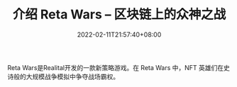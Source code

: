 ﻿---
title: "介绍 Reta Wars – 区块链上的众神之战"
date: 2022-02-11T21:57:40+08:00
lastmod: 2022-02-11T16:45:40+08:00
draft: false
authors: ["Scott"]
description: "Reta Wars是Realital开发的一款新策略游戏。在 Reta Wars 中，NFT 英雄们在史诗般的大规模战争模拟中争夺战场霸权。"
featuredImage: "introducing-reta-wars-the-battle-of-gods-lands-on-the-blockchain.jpeg"
tags: ["Virtual World","虚拟世界","Play to Earn"]
categories: ["news"]
news: ["虚拟世界"]
weight: 
lightgallery: true
pinned: false
recommend: false
recommend1: false
---

Reta Wars是Realital开发的一款新策略游戏。在 Reta Wars 中，NFT 英雄们在史诗般的大规模战争模拟中争夺战场霸权。

<!--more-->


